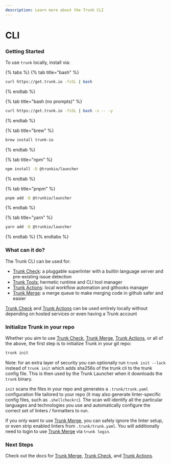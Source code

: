 ```yaml
---
description: Learn more about the Trunk CLI
---
```


# CLI

### Getting Started

To use `trunk` locally, install via:

{% tabs %}
{% tab title="bash" %}
```bash
curl https://get.trunk.io -fsSL | bash
```
{% endtab %}

{% tab title="bash (no prompts)" %}
```bash
curl https://get.trunk.io -fsSL | bash -s -- -y
```
{% endtab %}

{% tab title="brew" %}
```bash
brew install trunk-io
```
{% endtab %}

{% tab title="npm" %}
```bash
npm install -D @trunkio/launcher
```
{% endtab %}

{% tab title="pnpm" %}
```bash
pnpm add -D @trunkio/launcher
```
{% endtab %}

{% tab title="yarn" %}
```bash
yarn add -D @trunkio/launcher
```
{% endtab %}
{% endtabs %}

### What can it do?

The Trunk CLI can be used for:

* [Trunk Check](../): a pluggable superlinter with a builtin language server and pre-existing issue detection
* [Trunk Tools:](../tools/) hermetic runtime and CLI tool manager
* [Trunk Actions](../actions/): local workflow automation and githooks manager
* [Trunk Merge](../../merge/): a merge queue to make merging code in github safer and easier

[Trunk Check](../) and [Trunk Actions](../actions/) can be used entirely locally without depending on hosted services or even having a Trunk account

### Initialize Trunk in your repo

Whether you aim to use [Trunk Check](../), [Trunk Merge](../../merge/), [Trunk Actions](../actions/), or all of the above, the first step is to initialize Trunk in your git repo:

```bash
trunk init
```

Note: for an extra layer of security you can optionally run `trunk init --lock` instead of `trunk init` which adds sha256s of the trunk cli to the trunk config file. This is then used by the Trunk Launcher when it downloads the `trunk` binary.

`init` scans the files in your repo and generates a `.trunk/trunk.yaml` configuration file tailored to your repo (it may also generate linter-specific config files, such as `.shellcheckrc`). The scan will identify all the particular languages and technologies you use and automatically configure the correct set of linters / formatters to run.

If you only want to use [Trunk Merge](../../merge/), you can safely ignore the linter setup, or even strip enabled linters from `.trunk/trunk.yaml`. You will additionally need to login to use [Trunk Merge](../../merge/) via `trunk login`.

### Next Steps

Check out the docs for [Trunk Merge](../../merge/), [Trunk Check](../), and [Trunk Actions](../actions/).
